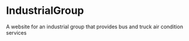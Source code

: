 # IndustrialGroup
A website for an industrial group that provides bus and truck air condition services
